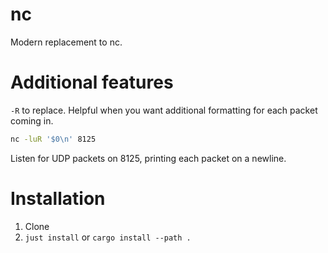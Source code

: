 # nc

Modern replacement to nc.

# Additional features

`-R` to replace. Helpful when you want additional formatting for each packet coming in.

```bash
nc -luR '$0\n' 8125
```

Listen for UDP packets on 8125, printing each packet on a newline.

# Installation

1. Clone
2. `just install` or `cargo install --path .`